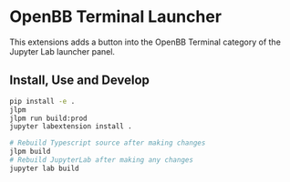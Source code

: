 # OpenBB Terminal Launcher

This extensions adds a button into the OpenBB Terminal category of the Jupyter Lab launcher panel.

## Install, Use and Develop

```bash
pip install -e .
jlpm
jlpm run build:prod
jupyter labextension install .

# Rebuild Typescript source after making changes
jlpm build
# Rebuild JupyterLab after making any changes
jupyter lab build
```
